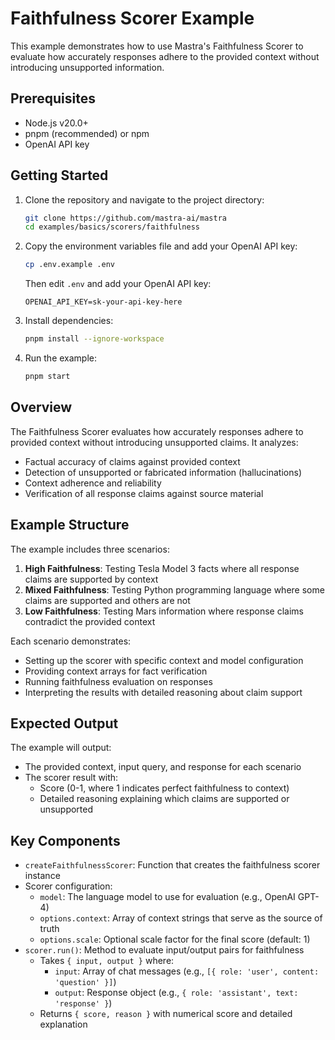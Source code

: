 # Faithfulness Scorer Example

This example demonstrates how to use Mastra's Faithfulness Scorer to evaluate how accurately responses adhere to the provided context without introducing unsupported information.

## Prerequisites

- Node.js v20.0+
- pnpm (recommended) or npm
- OpenAI API key

## Getting Started

1. Clone the repository and navigate to the project directory:

   ```bash
   git clone https://github.com/mastra-ai/mastra
   cd examples/basics/scorers/faithfulness
   ```

2. Copy the environment variables file and add your OpenAI API key:

   ```bash
   cp .env.example .env
   ```

   Then edit `.env` and add your OpenAI API key:

   ```env
   OPENAI_API_KEY=sk-your-api-key-here
   ```

3. Install dependencies:

   ```bash
   pnpm install --ignore-workspace
   ```

4. Run the example:

   ```bash
   pnpm start
   ```

## Overview

The Faithfulness Scorer evaluates how accurately responses adhere to provided context without introducing unsupported claims. It analyzes:

- Factual accuracy of claims against provided context
- Detection of unsupported or fabricated information (hallucinations)
- Context adherence and reliability
- Verification of all response claims against source material

## Example Structure

The example includes three scenarios:

1. **High Faithfulness**: Testing Tesla Model 3 facts where all response claims are supported by context
2. **Mixed Faithfulness**: Testing Python programming language where some claims are supported and others are not
3. **Low Faithfulness**: Testing Mars information where response claims contradict the provided context

Each scenario demonstrates:

- Setting up the scorer with specific context and model configuration
- Providing context arrays for fact verification
- Running faithfulness evaluation on responses
- Interpreting the results with detailed reasoning about claim support

## Expected Output

The example will output:

- The provided context, input query, and response for each scenario
- The scorer result with:
  - Score (0-1, where 1 indicates perfect faithfulness to context)
  - Detailed reasoning explaining which claims are supported or unsupported

## Key Components

- `createFaithfulnessScorer`: Function that creates the faithfulness scorer instance
- Scorer configuration:
  - `model`: The language model to use for evaluation (e.g., OpenAI GPT-4)
  - `options.context`: Array of context strings that serve as the source of truth
  - `options.scale`: Optional scale factor for the final score (default: 1)
- `scorer.run()`: Method to evaluate input/output pairs for faithfulness
  - Takes `{ input, output }` where:
    - `input`: Array of chat messages (e.g., `[{ role: 'user', content: 'question' }]`)
    - `output`: Response object (e.g., `{ role: 'assistant', text: 'response' }`)
  - Returns `{ score, reason }` with numerical score and detailed explanation
